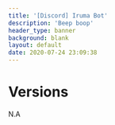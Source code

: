 ```yaml
---
title: '[Discord] Iruma Bot'
description: 'Beep boop'
header_type: banner
background: blank
layout: default
date: 2020-07-24 23:09:38
---
```

# Versions
N.A